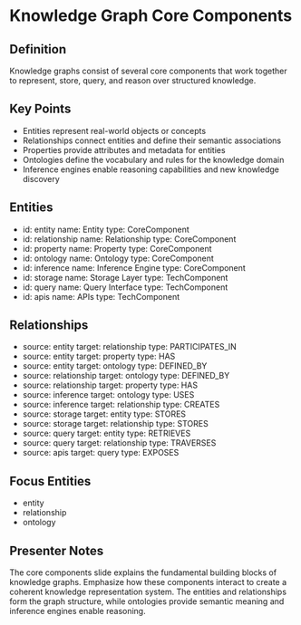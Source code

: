 # Knowledge Graph Core Components

## Definition
Knowledge graphs consist of several core components that work together to represent, store, query, and reason over structured knowledge.

## Key Points
- Entities represent real-world objects or concepts
- Relationships connect entities and define their semantic associations
- Properties provide attributes and metadata for entities
- Ontologies define the vocabulary and rules for the knowledge domain
- Inference engines enable reasoning capabilities and new knowledge discovery

## Entities
- id: entity
  name: Entity
  type: CoreComponent
- id: relationship
  name: Relationship
  type: CoreComponent
- id: property
  name: Property
  type: CoreComponent
- id: ontology
  name: Ontology
  type: CoreComponent
- id: inference
  name: Inference Engine
  type: CoreComponent
- id: storage
  name: Storage Layer
  type: TechComponent
- id: query
  name: Query Interface
  type: TechComponent
- id: apis
  name: APIs
  type: TechComponent

## Relationships
- source: entity
  target: relationship
  type: PARTICIPATES_IN
- source: entity
  target: property
  type: HAS
- source: entity
  target: ontology
  type: DEFINED_BY
- source: relationship
  target: ontology
  type: DEFINED_BY
- source: relationship
  target: property
  type: HAS
- source: inference
  target: ontology
  type: USES
- source: inference
  target: relationship
  type: CREATES
- source: storage
  target: entity
  type: STORES
- source: storage
  target: relationship
  type: STORES
- source: query
  target: entity
  type: RETRIEVES
- source: query
  target: relationship
  type: TRAVERSES
- source: apis
  target: query
  type: EXPOSES

## Focus Entities
- entity
- relationship
- ontology

## Presenter Notes
The core components slide explains the fundamental building blocks of knowledge graphs. Emphasize how these components interact to create a coherent knowledge representation system. The entities and relationships form the graph structure, while ontologies provide semantic meaning and inference engines enable reasoning. 